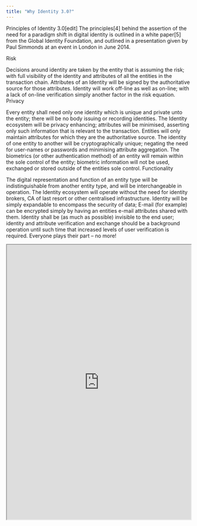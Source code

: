 ```yaml
---
title: "Why Identity 3.0?"
---
```


Principles of Identity 3.0[edit]
The principles[4] behind the assertion of the need for a paradigm shift in digital identity is outlined in a white paper[5] from the Global Identity Foundation, and outlined in a presentation given by Paul Simmonds at an event in London in June 2014.

Risk

Decisions around identity are taken by the entity that is assuming the risk; with full visibility of the identity and attributes of all the entities in the transaction chain.
Attributes of an Identity will be signed by the authoritative source for those attributes.
Identity will work off-line as well as on-line; with a lack of on-line verification simply another factor in the risk equation.
Privacy

Every entity shall need only one identity which is unique and private unto the entity; there will be no body issuing or recording identities.
The Identity ecosystem will be privacy enhancing; attributes will be minimised, asserting only such information that is relevant to the transaction.
Entities will only maintain attributes for which they are the authoritative source.
The identity of one entity to another will be cryptographically unique; negating the need for user-names or passwords and minimising attribute aggregation.
The biometrics (or other authentication method) of an entity will remain within the sole control of the entity; biometric information will not be used, exchanged or stored outside of the entities sole control.
Functionality

The digital representation and function of an entity type will be indistinguishable from another entity type, and will be interchangeable in operation.
The Identity ecosystem will operate without the need for identity brokers, CA of last resort or other centralised infrastructure.
Identity will be simply expandable to encompass the security of data; E-mail (for example) can be encrypted simply by having an entities e-mail attributes shared with them.
Identity shall be (as much as possible) invisible to the end user; identity and attribute verification and exchange should be a background operation until such time that increased levels of user verification is required.
Everyone plays their part – no more!

<iframe height="750" width="100%" src="https://ewelton.github.io/ktest/wiki.html#Why%20Identity%203.0?"></iframe>
